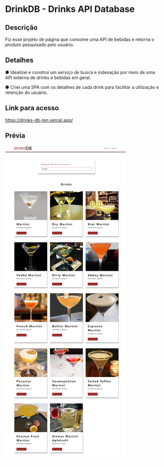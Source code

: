 # DrinkDB - Drinks API Database

## Descrição

Fiz esse projeto de página que consome uma API de bebidas e retorna o produto pesquisado pelo usuário.

## Detalhes

● Idealizei e construí um serviço de busca e indexação por meio de uma API externa de drinks e bebidas em geral.

● Criei uma SPA com os detalhes de cada drink para facilitar a utilização e retenção do usuário.

## Link para acesso

https://drinks-db-ten.vercel.app/

## Prévia

![preview](src/drinks-db.png)